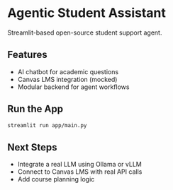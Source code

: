 # Agentic Student Assistant

Streamlit-based open-source student support agent.

## Features
- AI chatbot for academic questions
- Canvas LMS integration (mocked)
- Modular backend for agent workflows

## Run the App
```bash
streamlit run app/main.py
```

## Next Steps
- Integrate a real LLM using Ollama or vLLM
- Connect to Canvas LMS with real API calls
- Add course planning logic